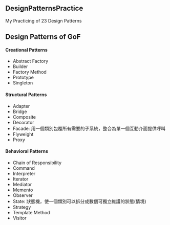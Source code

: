 ## DesignPatternsPractice

My Practicing of 23 Design Patterns

## Design Patterns of GoF

#### Creational Patterns
- Abstract Factory
- Builder
- Factory Method
- Prototype
- Singleton

#### Structural Patterns
- Adapter
- Bridge
- Composite
- Decorator
- Facade: 用一個類別包覆所有需要的子系統，整合為單一個互動介面提供呼叫
- Flyweight
- Proxy

#### Behavioral Patterns
- Chain of Responsibility
- Command
- Interpreter
- Iterator
- Mediator
- Memento
- Observer
- State: 狀態機，使一個類別可以拆分成數個可獨立維護的狀態(情境)
- Strategy
- Template Method
- Visitor

